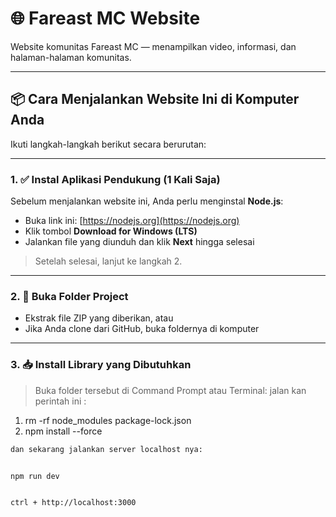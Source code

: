 # 🌐 Fareast MC Website

Website komunitas Fareast MC — menampilkan video, informasi, dan halaman-halaman komunitas.

---

## 📦 Cara Menjalankan Website Ini di Komputer Anda

Ikuti langkah-langkah berikut secara berurutan:

---

### 1. ✅ Instal Aplikasi Pendukung (1 Kali Saja)

Sebelum menjalankan website ini, Anda perlu menginstal **Node.js**:

- Buka link ini: [https://nodejs.org](https://nodejs.org)
- Klik tombol **Download for Windows (LTS)**
- Jalankan file yang diunduh dan klik **Next** hingga selesai

> Setelah selesai, lanjut ke langkah 2.

---

### 2. 📂 Buka Folder Project

- Ekstrak file ZIP yang diberikan, atau
- Jika Anda clone dari GitHub, buka foldernya di komputer

---

### 3. 📥 Install Library yang Dibutuhkan

> Buka folder tersebut di Command Prompt atau Terminal:
> jalan kan perintah ini :

1. rm -rf node_modules package-lock.json
2. npm install --force

```bash
dan sekarang jalankan server localhost nya:


npm run dev


ctrl + http://localhost:3000
```
